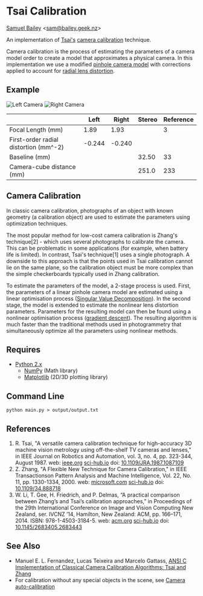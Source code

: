 # Tsai Calibration

[Samuel Bailey](http://bailey.geek.nz) <[sam@bailey.geek.nz](mailto:sam@bailey.geek.nz)>


An implementation of [Tsai's](https://en.wikipedia.org/wiki/Camera\_resectioning#Tsai.27s\_Algorithm) [camera calibration](https://en.wikipedia.org/wiki/Camera_resectioning) technique.

Camera calibration is the process of estimating the parameters of a camera model order to create a model that approximates a physical camera.
In this implementation we use a modified [pinhole camera model](https://en.wikipedia.org/wiki/Pinhole_camera_model) with corrections applied to account for [radial lens distortion](https://en.wikipedia.org/wiki/Distortion_(optics)#Radial_distortion).


## Example
![Left Camera](https://bytebucket.org/bailus/tsai-calibration/raw/master/output/output-0.png) ![Right Camera](https://bytebucket.org/bailus/tsai-calibration/raw/master/output/output-0.png)

|                                       |    Left |   Right |  Stereo  | Reference |
|---------------------------------------|---------|---------|----------|-----------|
| Focal Length (mm)                     |    1.89 |    1.93 |          |         3 |
| First-order radial distortion (mm^-2) |  -0.244 |  -0.240 |          |           |
| Baseline (mm)                         |         |         |    32.50 |        33 |
| Camera-cube distance (mm)             |         |         |    251.0 |       233 |



## Camera Calibration
In classic camera calibration, photographs of an object with known geometry (a calibration object) are used to estimate the parameters using optimization techniques.

The most popular method for low-cost camera calibration is Zhang's technique\[2\] - which uses several photographs to calibrate the camera. This can be problematic in some applications (for example, when battery life is limited).
In contrast, Tsai's technique\[1\] uses a single photograph. A downside to this approach is that the points used in Tsai calibration cannot lie on the same plane, so the calibration object must be more complex than the simple checkerboards typically used in Zhang calibration.

To estimate the parameters of the model, a 2-stage process is used. First, the parameters of a linear pinhole camera model are estimated using a linear optimisation process ([Singular Value Decomposition](https://docs.scipy.org/doc/numpy/reference/generated/numpy.linalg.svd.html)).
In the second stage, the model is extended to estimate the nonlinear lens distortion parameters. Parameters for the resulting model can then be found using a nonlinear optimisation process ([gradient descent](https://en.wikipedia.org/wiki/Gradient_descent)).
The resulting algorithm is much faster than the traditional methods used in photogrammetry that simultaneously optimize all the parameters using nonlinear methods.


## Requires
 * [Python 2.x](https://www.python.org/)
   * [NumPy](http://www.numpy.org/) (Math library)
   * [Matplotlib](https://matplotlib.org/) (2D/3D plotting library)


## Command Line
~~~~
python main.py > output/output.txt
~~~~


## References
 1. R. Tsai, "A versatile camera calibration technique for high-accuracy 3D machine vision metrology using off-the-shelf TV cameras and lenses," in IEEE Journal on Robotics and Automation, vol. 3, no. 4, pp. 323-344, August 1987.
     web: [ieee.org](http://ieeexplore.ieee.org/stamp/stamp.jsp?tp=&arnumber=1087109&isnumber=23638) [sci-hub.io](http://sci-hub.io/10.1109/JRA.1987.1087109) doi: [10.1109/JRA.1987.1087109](https://doi.org/10.1109/JRA.1987.1087109)
 2. Z. Zhang, "A Flexible New Technique for Camera Calibration," in IEEE Transactionson Pattern Analysis and Machine Intelligence, Vol. 22, No. 11, pp. 1330-1334, 2000.
     web: [microsoft.com](https://www.microsoft.com/en-us/research/wp-content/uploads/2016/11/zhan99.pdf) [sci-hub.io](http://sci-hub.io/10.1109/34.888718) doi: [10.1109/34.888718](https://doi.org/10.1109/34.888718)
 3. W. Li, T. Gee, H. Friedrich, and P. Delmas, “A practical comparison between Zhang’s and Tsai’s calibration approaches,” in Proceedings of the 29th International Conference on Image and Vision Computing New Zealand, ser. IVCNZ ’14, Hamilton, New Zealand: ACM, pp. 166–171, 2014. ISBN: 978-1-4503-3184-5.
     web: [acm.org](http://doi.acm.org/10.1145/2683405.2683443) [sci-hub.io](http://sci-hub.io/10.1145/2683405.2683443) doi: [10.1145/2683405.2683443](https://doi.org/10.1145/2683405.2683443)


## See Also
 * Manuel E. L. Fernandez, Lucas Teixeira  and Marcelo Gattass, [ANSI C Implementation of Classical Camera Calibration Algorithms: Tsai and Zhang](http://webserver2.tecgraf.puc-rio.br/~mgattass/calibration/)
 * For calibration without any special objects in the scene, see [Camera auto-calibration](https://en.wikipedia.org/wiki/Camera_auto-calibration)
